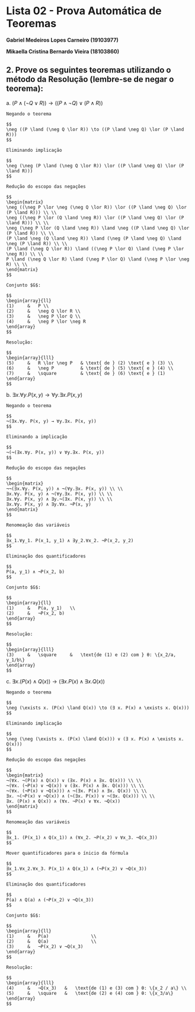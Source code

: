# Lista 02 - Prova Automática de Teoremas

**Gabriel Medeiros Lopes Carneiro (19103977)**

**Mikaella Cristina Bernardo Vieira (18103860)**

## 2. Prove os seguintes teoremas utilizando o método da Resolução (lembre-se de negar o teorema):

a. $(P \land (\neg Q \lor R)) \to ((P \land \neg Q) \lor (P \land R))$


    Negando o teorema
    
    $$
    \neg ((P \land (\neg Q \lor R)) \to ((P \land \neg Q) \lor (P \land R)))
    $$
    
    Eliminando implicação
    
    $$
    \neg (\neg (P \land (\neg Q \lor R)) \lor ((P \land \neg Q) \lor (P \land R)))
    $$

    Redução do escopo das negações

    $$
    \begin{matrix}
    \neg ((\neg P \lor \neg (\neg Q \lor R)) \lor ((P \land \neg Q) \lor (P \land R))) \\ \\
    \neg ((\neg P \lor (Q \land \neg R)) \lor ((P \land \neg Q) \lor (P \land R))) \\ \\
    \neg (\neg P \lor (Q \land \neg R)) \land \neg ((P \land \neg Q) \lor (P \land R)) \\ \\
    (P \land \neg (Q \land \neg R)) \land (\neg (P \land \neg Q) \land \neg (P \land R)) \\ \\
    (P \land (\neg Q \lor R)) \land ((\neg P \lor Q) \land (\neg P \lor \neg R)) \\ \\
    P \land (\neg Q \lor R) \land (\neg P \lor Q) \land (\neg P \lor \neg R) \\ \\
    \end{matrix}
    $$

    Conjunto $G$:

    $$
    \begin{array}{ll}
    (1)     &   P \\
    (2)     &   \neg Q \lor R \\
    (3)     &   \neg P \lor Q \\
    (4)     &   \neg P \lor \neg R
    \end{array}
    $$

    Resolução:

    $$
    \begin{array}{lll}
    (5)     &   R \lor \neg P   & \text{ de } (2) \text{ e } (3) \\
    (6)     &   \neg P          & \text{ de } (5) \text{ e } (4) \\
    (7)     &   \square         & \text{ de } (6) \text{ e } (1)
    \end{array}
    $$

b. $∃x.∀y. P(x, y) → ∀y.∃x. P(x, y)$

    Negando o teorema

    $$
    ¬(∃x.∀y. P(x, y) → ∀y.∃x. P(x, y))
    $$

    Eliminando a implicação

    $$
    ¬(¬(∃x.∀y. P(x, y)) ∨ ∀y.∃x. P(x, y))
    $$

    Redução do escopo das negações
    
    $$
    \begin{matrix}
    ¬¬(∃x.∀y. P(x, y)) ∧ ¬(∀y.∃x. P(x, y)) \\ \\
    ∃x.∀y. P(x, y) ∧ ¬(∀y.∃x. P(x, y)) \\ \\
    ∃x.∀y. P(x, y) ∧ ∃y.¬(∃x. P(x, y)) \\ \\
    ∃x.∀y. P(x, y) ∧ ∃y.∀x. ¬P(x, y)
    \end{matrix}
    $$

    Renomeação das variáveis

    $$
    ∃x_1.∀y_1. P(x_1, y_1) ∧ ∃y_2.∀x_2. ¬P(x_2, y_2)
    $$

    Eliminação dos quantificadores

    $$
    P(a, y_1) ∧ ¬P(x_2, b)
    $$

    Conjunto $G$:

    $$
    \begin{array}{ll}
    (1)     &   P(a, y_1)   \\
    (2)     &   ¬P(x_2, b) 
    \end{array}
    $$

    Resolução:

    $$
    \begin{array}{lll}
    (3)     &   \square     &   \text{de (1) e (2) com } θ: \{x_2/a, y_1/b\}    
    \end{array}
    $$

c. $∃x. (P(x) ∧ Q(x)) → (∃x. P(x) ∧ ∃x. Q(x))$

    Negando o teorema

    $$
    \neg (\exists x. (P(x) \land Q(x)) \to (∃ x. P(x) ∧ \exists x. Q(x)))
    $$

    Eliminando implicação
    
    $$
    \neg (\neg (\exists x. (P(x) \land Q(x))) ∨ (∃ x. P(x) ∧ \exists x. Q(x)))
    $$

    Redução do escopo das negações

    $$
    \begin{matrix}
    ¬(∀x. ¬(P(x) ∧ Q(x)) ∨ (∃x. P(x) ∧ ∃x. Q(x))) \\ \\
    ¬(∀x. (¬P(x) ∨ ¬Q(x)) ∨ (∃x. P(x) ∧ ∃x. Q(x))) \\ \\
    ¬(∀x. (¬P(x) ∨ ¬Q(x))) ∧ ¬(∃x. P(x) ∧ ∃x. Q(x)) \\ \\
    ∃x. ¬(¬P(x) ∨ ¬Q(x)) ∧ (¬(∃x. P(x)) ∨ ¬(∃x. Q(x))) \\ \\
    ∃x. (P(x) ∧ Q(x)) ∧ (∀x. ¬P(x) ∨ ∀x. ¬Q(x))
    \end{matrix}
    $$

    Renomeação das variáveis    

    $$
    ∃x_1. (P(x_1) ∧ Q(x_1)) ∧ (∀x_2. ¬P(x_2) ∨ ∀x_3. ¬Q(x_3))
    $$

    Mover quantificadores para o ínicio da fórmula

    $$
    ∃x_1.∀x_2.∀x_3. P(x_1) ∧ Q(x_1) ∧ (¬P(x_2) ∨ ¬Q(x_3))
    $$

    Eliminação dos quantificadores

    $$
    P(a) ∧ Q(a) ∧ (¬P(x_2) ∨ ¬Q(x_3))
    $$

    Conjunto $G$:

    $$
    \begin{array}{ll}
    (1)     &   P(a)                \\
    (2)     &   Q(a)                \\
    (3)     &   ¬P(x_2) ∨ ¬Q(x_3) 
    \end{array}
    $$

    Resolução:

    $$
    \begin{array}{lll}
    (4)     &   ¬Q(x_3)   &   \text{de (1) e (3) com } θ: \{x_2 / a\} \\
    (5)     &   \square   &   \text{de (2) e (4) com } θ: \{x_3/a\}
    \end{array}
    $$
